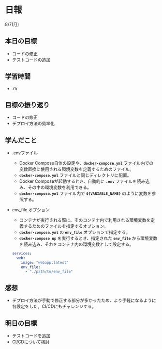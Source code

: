 # 日報

8/7(月)

## 本日の目標

- コードの修正
- テストコードの追加

## 学習時間

- 7h

## 目標の振り返り

- コードの修正
- デプロイ方法の効率化

## 学んだこと

- .envファイル
    - Docker Compose自体の設定や、**`docker-compose.yml`** ファイル内での変数置換に使用される環境変数を定義するためのファイル。
    - **`docker-compose.yml`** ファイルと同じディレクトリに配置。
    - Docker Composeが起動するとき、自動的に **`.env`** ファイルを読み込み、その中の環境変数を利用できる。
    - **`docker-compose.yml`** ファイル内で **`${VARIABLE_NAME}`** のように変数を参照する。
- env_file オプション
    - コンテナが実行される際に、そのコンテナ内で利用される環境変数を定義するためのファイルを指定するオプション。
    - **`docker-compose.yml`** の **`env_file`** オプションで指定する。
    - **`docker-compose up`** を実行するとき、指定された **`env_file`** から環境変数を読み込み、それをコンテナ内の環境変数として設定する。
    
    ```yaml
    services:
      web:
        image: "webapp:latest"
        env_file:
          - "./path/to/env_file"
    ```
    

## 感想

- デプロイ方法が手動で修正する部分が多かったため、より手軽になるように各設定をした。CI/CDにもチャレンジする。

## 明日の目標

- テストコードを追加
- CI/CDについて検討
